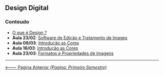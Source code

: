 ## Design Digital

### Conteudo
- [O que é Design ?](01%20-%20Design%20Digital.md)
- **Aula 23/02**: [Software de Edição e Tratamento de Images](02%20-%20Software%20de%20Edição%20e%20Tratamento.md)
- **Aula 09/03**: [Introdução as Cores](03%20-%20Introdução%20as%20Cores.md)
- **Aula 16/03**: [Introdução as Cores](04_Tipografia.md)
- **Aula 23/03**: [Formatos e Propriedades de Imagens](05_Formatos_Propriedades_Imagem.md)

---

[<--- Pagina Anterior *(Pagina: Primeiro Semestre)*](../README.md)